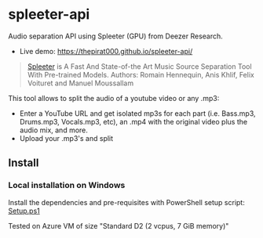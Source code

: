 # spleeter-api

Audio separation API using Spleeter (GPU) from Deezer Research.

- Live demo: https://thepirat000.github.io/spleeter-api/

> [Spleeter](https://github.com/deezer/spleeter) is A Fast And State-of-the Art Music Source Separation Tool With Pre-trained Models.
> Authors: Romain Hennequin, Anis Khlif, Felix Voituret and Manuel Moussallam

This tool allows to split the audio of a youtube video or any .mp3:

- Enter a YouTube URL and get isolated mp3s for each part (i.e. Bass.mp3, Drums.mp3, Vocals.mp3, etc), an .mp4 with the original video plus the audio mix, and more.
- Upload your .mp3's and split

## Install

### Local installation on Windows

Install the dependencies and pre-requisites with PowerShell setup script: [Setup.ps1](https://github.com/thepirat000/spleeter-api/blob/master/Setup.ps1)

Tested on Azure VM of size "Standard D2 (2 vcpus, 7 GiB memory)" 






